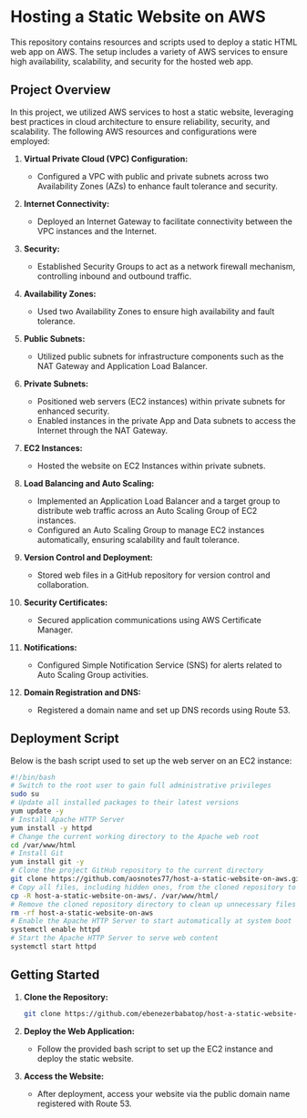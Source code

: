 # Hosting a Static Website on AWS

This repository contains resources and scripts used to deploy a static HTML web app on AWS. The setup includes a variety of AWS services to ensure high availability, scalability, and security for the hosted web app.

## Project Overview

In this project, we utilized AWS services to host a static website, leveraging best practices in cloud architecture to ensure reliability, security, and scalability. The following AWS resources and configurations were employed:

1. **Virtual Private Cloud (VPC) Configuration:**
   - Configured a VPC with public and private subnets across two Availability Zones (AZs) to enhance fault tolerance and security.

2. **Internet Connectivity:**
   - Deployed an Internet Gateway to facilitate connectivity between the VPC instances and the Internet.

3. **Security:**
   - Established Security Groups to act as a network firewall mechanism, controlling inbound and outbound traffic.

4. **Availability Zones:**
   - Used two Availability Zones to ensure high availability and fault tolerance.

5. **Public Subnets:**
   - Utilized public subnets for infrastructure components such as the NAT Gateway and Application Load Balancer.

6. **Private Subnets:**
   - Positioned web servers (EC2 instances) within private subnets for enhanced security.
   - Enabled instances in the private App and Data subnets to access the Internet through the NAT Gateway.

7. **EC2 Instances:**
   - Hosted the website on EC2 Instances within private subnets.

8. **Load Balancing and Auto Scaling:**
   - Implemented an Application Load Balancer and a target group to distribute web traffic across an Auto Scaling Group of EC2 instances.
   - Configured an Auto Scaling Group to manage EC2 instances automatically, ensuring scalability and fault tolerance.

9. **Version Control and Deployment:**
   - Stored web files in a GitHub repository for version control and collaboration.

10. **Security Certificates:**
    - Secured application communications using AWS Certificate Manager.

11. **Notifications:**
    - Configured Simple Notification Service (SNS) for alerts related to Auto Scaling Group activities.

12. **Domain Registration and DNS:**
    - Registered a domain name and set up DNS records using Route 53.

## Deployment Script

Below is the bash script used to set up the web server on an EC2 instance:

```bash
#!/bin/bash
# Switch to the root user to gain full administrative privileges
sudo su
# Update all installed packages to their latest versions
yum update -y
# Install Apache HTTP Server
yum install -y httpd
# Change the current working directory to the Apache web root
cd /var/www/html
# Install Git
yum install git -y
# Clone the project GitHub repository to the current directory
git clone https://github.com/aosnotes77/host-a-static-website-on-aws.git
# Copy all files, including hidden ones, from the cloned repository to the Apache web root
cp -R host-a-static-website-on-aws/. /var/www/html/
# Remove the cloned repository directory to clean up unnecessary files
rm -rf host-a-static-website-on-aws
# Enable the Apache HTTP Server to start automatically at system boot
systemctl enable httpd
# Start the Apache HTTP Server to serve web content
systemctl start httpd
```

## Getting Started

1. **Clone the Repository:**
   ```bash
   git clone https://github.com/ebenezerbabatop/host-a-static-website-on-aws.git
   ```

2. **Deploy the Web Application:**
   - Follow the provided bash script to set up the EC2 instance and deploy the static website.

3. **Access the Website:**
   - After deployment, access your website via the public domain name registered with Route 53.
